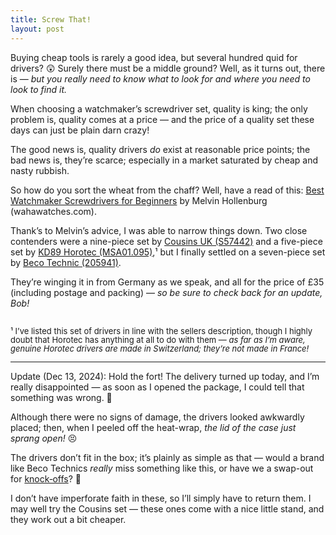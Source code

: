 ```yaml
---
title: Screw That!
layout: post
---
```


Buying cheap tools is rarely a good idea, but several hundred quid for drivers? 😲 Surely there must be a middle ground? Well, as it turns out, there is&nbsp;— <i>but you really need to know what to look for and where you need to look to find it.</i> 

When choosing a watchmaker’s screwdriver set, quality is king; the only problem is, quality comes at a price&nbsp;— and the price of a quality set these days can just be plain darn crazy!

The good news is, quality drivers <i>do</i> exist at reasonable price points; the bad news is, they’re scarce; especially in a market saturated by cheap and nasty rubbish. 

So how do you sort the wheat from the chaff? Well, have a read of this: [Best Watchmaker Screwdrivers for Beginners](https://wahawatches.com/best-watchmaker-screwdrivers-for-beginners/) by Melvin Hollenburg (wahawatches.com).

Thank’s to Melvin’s advice, I was able to narrow things down. Two close contenders were a nine-piece set by [Cousins UK (S57442)](https://www.cousinsuk.com/product/cousins-swiss-style-sets-rotating-stands#) and a five-piece set by [KD89 Horotec (MSA01.095)](https://www.amazon.co.uk/KD89-Watchmakers-Screwdrivers-Chrome-Plated-0-60-0-80-1-00-1-2-1-4/dp/B0C945P8D1),¹ but I finally settled on a seven-piece set by [Beco Technic (205941)](https://www.beco-technic.com/en/7-screwdrivers-0-6-2-0-mm-blastic-box-with-spare-blades/205941). 

They’re winging it in from Germany as we speak, and all for the price of £35 (including postage and packing)&nbsp;— <i>so be sure to check back for an update, Bob!</i>

<!-- <font style="color:#555555;">
<center>
<!-- Display the countdown timer in an element -->
<!--<p id="demo"></p>
  
<script>

// Set the date we're counting down to
var countDownDate = new Date("Dec 16, 2024 13:00:00").getTime();

// Update the count down every 1 second
var x = setInterval(function() {

  // Get today's date and time
  var now = new Date().getTime();

  // Find the distance between now and the count down date
  var distance = countDownDate - now;

  // Time calculations for days, hours, minutes and seconds
  var days = Math.floor(distance / (1000 * 60 * 60 * 24));
  var hours = Math.floor((distance % (1000 * 60 * 60 * 24)) / (1000 * 60 * 60));
  var minutes = Math.floor((distance % (1000 * 60 * 60)) / (1000 * 60));
  var seconds = Math.floor((distance % (1000 * 60)) / 1000);

 // Display the result in the element with id="demo"
  document.getElementById("demo").innerHTML = "<br />" + "<u><b>🏠&nbsp;←&nbsp;" + days + "d&nbsp;" + hours + "h&nbsp;"
  + minutes + "m&nbsp;" + seconds + "s&nbsp;" + "←&nbsp;🚚</u></b>" + "<br />" + "(due Dec 16, 2024)" + "<br />";
  
  // If the count down is finished, write some text 
  if (distance < 0) {
    clearInterval(x);
    document.getElementById("demo").innerHTML = "";
  }
}, 1000);
</script>

</center>
</font> -->

<p style="padding-top: 15px; line-height: 1.1;">
<font size="2">
  ¹ I’ve listed this set of drivers in line with the sellers description, though I highly doubt that Horotec has anything at all to do with them — <i>as far as I’m aware, genuine Horotec drivers are made in Switzerland; they’re not made in France!</i>
</font>
</p>

<hr>

Update (Dec 13, 2024): Hold the fort! The delivery turned up today, and I’m really disappointed&nbsp;— as soon as I opened the package, I could tell that something was wrong.&nbsp;🤨

Although there were no signs of damage, the drivers looked awkwardly placed; then, when I peeled off the heat-wrap, <i>the lid of the case just sprang open!</i>&nbsp;😣

The drivers don’t fit in the box; it’s plainly as simple as that&nbsp;— would a brand like Beco Technics <i>really</i> miss something like this, or have we a swap-out for [knock&#8209;offs](https://www.nytimes.com/wirecutter/blog/amazon-counterfeit-fake-products/)?&nbsp;🤔

I don’t have imperforate faith in these, so I’ll simply have to return them. I may well try the Cousins set&nbsp;— these ones come with a nice little stand, and they work out a bit cheaper.



<!-- <font style="color:#555555;"> -->
<center>
<!-- Display the countdown timer in an element -->
<p id="demo"></p>
  
<script>

// Set the date we're counting up from 
var countDownDate = new Date("Dec 14, 2024 15:00:00").getTime();

// Update the count down every 1 second
var x = setInterval(function() {

  // Get today's date and time
  var now = new Date().getTime();

  // Find the distance between now and the count from date
  var distance = now - countDownDate;

  // Time calculations for days, hours, minutes and seconds
  var days = Math.floor(distance / (1000 * 60 * 60 * 24));
  var hours = Math.floor((distance % (1000 * 60 * 60 * 24)) / (1000 * 60 * 60));
  var minutes = Math.floor((distance % (1000 * 60 * 60)) / (1000 * 60));
  var seconds = Math.floor((distance % (1000 * 60)) / 1000);

// Display the result in the element with id="demo"
  document.getElementById("demo").innerHTML = "<br />" + "<b>" + days + "&nbsp;days,&nbsp;" + hours + "&nbsp;hours, <br>"
  + minutes + "&nbsp;minutes&nbsp;" + "and&nbsp;" + seconds + "&nbsp;seconds" + "<br />" + "since utter disaster!" + "<br /><br />" + "😊😐🤨😲😣😩😟😞" + "<br /><br />" + "To be continued." + "</b>";
  
  // If the count down is finished, write some text 
  if (days > 365) {
    clearInterval(x);
    document.getElementById("demo").innerHTML = "";
  }
}, 1000);
</script>

</center>
<!-- </font> -->
